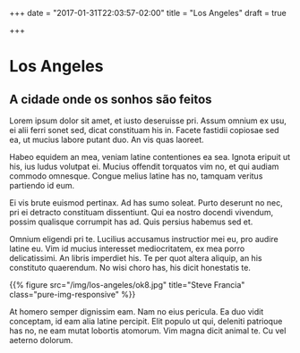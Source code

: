 +++
date = "2017-01-31T22:03:57-02:00"
title = "Los Angeles"
draft = true

+++

# Los Angeles
## A cidade onde os sonhos são feitos
Lorem ipsum dolor sit amet, et iusto deseruisse pri. Assum omnium ex usu, ei alii ferri sonet sed, dicat constituam his in. Facete fastidii copiosae sed ea, ut mucius labore putant duo. An vis quas laoreet.

Habeo equidem an mea, veniam latine contentiones ea sea. Ignota eripuit ut his, ius ludus volutpat ei. Mucius offendit torquatos vim no, et qui audiam commodo omnesque. Congue melius latine has no, tamquam veritus partiendo id eum.

Ei vis brute euismod pertinax. Ad has sumo soleat. Purto deserunt no nec, pri ei detracto constituam dissentiunt. Qui ea nostro docendi vivendum, possim qualisque corrumpit has ad. Quis persius habemus sed et.

Omnium eligendi pri te. Lucilius accusamus instructior mei eu, pro audire latine eu. Vim id mucius interesset mediocritatem, ex mea porro delicatissimi. An libris imperdiet his. Te per quot altera aliquip, an his constituto quaerendum. No wisi choro has, his dicit honestatis te.

<!-- ![Avião](/img/los-angeles/ok8.jpg) -->
{{% figure src="/img/los-angeles/ok8.jpg" title="Steve Francia" class="pure-img-responsive" %}}

At homero semper dignissim eam. Nam no eius pericula. Ea duo vidit conceptam, id eam alia latine percipit. Elit populo ut qui, deleniti patrioque has no, ne eam mutat lobortis atomorum. Vim magna dicit animal te. Cu vel aeterno dolorum.
